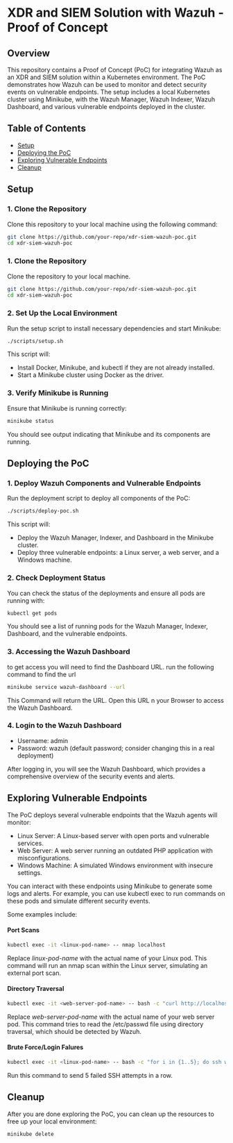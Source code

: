 # XDR and SIEM Solution with Wazuh - Proof of Concept

## Overview

This repository contains a Proof of Concept (PoC) for integrating Wazuh as an XDR and SIEM solution within a Kubernetes environment. The PoC demonstrates how Wazuh can be used to monitor and detect security events on vulnerable endpoints. The setup includes a local Kubernetes cluster using Minikube, with the Wazuh Manager, Wazuh Indexer, Wazuh Dashboard, and various vulnerable endpoints deployed in the cluster.

## Table of Contents

- [Setup](#setup)
- [Deploying the PoC](#deploying-the-poc)
- [Exploring Vulnerable Endpoints](#exploring-vulnerable-endpoints)
- [Cleanup](#cleanup)

## Setup

### 1. Clone the Repository

Clone this repository to your local machine using the following command:

```bash
git clone https://github.com/your-repo/xdr-siem-wazuh-poc.git
cd xdr-siem-wazuh-poc
```

### 1. Clone the Repository

Clone the repository to your local machine. 

```bash
git clone https://github.com/your-repo/xdr-siem-wazuh-poc.git
cd xdr-siem-wazuh-poc
```

### 2. Set Up the Local Environment

Run the setup script to install necessary dependencies and start Minikube:

```bash
./scripts/setup.sh
```
This script will:
- Install Docker, Minikube, and kubectl if they are not already installed.
- Start a Minikube cluster using Docker as the driver.

### 3. Verify Minikube is Running

Ensure that Minikube is running correctly:

```bash
minikube status
```
You should see output indicating that Minikube and its components are running.

## Deploying the PoC

### 1. Deploy Wazuh Components and Vulnerable Endpoints

Run the deployment script to deploy all components of the PoC:

```bash
./scripts/deploy-poc.sh
```

This script will:
- Deploy the Wazuh Manager, Indexer, and Dashboard in the Minikube cluster.
- Deploy three vulnerable endpoints: a Linux server, a web server, and a Windows machine.

### 2. Check Deployment Status

You can check the status of the deployments and ensure all pods are running with:

```bash
kubectl get pods
```

You should see a list of running pods for the Wazuh Manager, Indexer, Dashboard, and the vulnerable endpoints.

### 3. Accessing the Wazuh Dashboard

to get access you will need to find the Dashboard URL. run the following command to find the url 

```bash 
minikube service wazuh-dashboard --url
```

This Command will return the URL. Open this URL n your Browser to access the Wazuh Dashboard.

### 4. Login to the Wazuh Dashboard

- Username: admin
- Password: wazuh (default password; consider changing this in a real deployment)

After logging in, you will see the Wazuh Dashboard, which provides a comprehensive overview of the security events and alerts.

## Exploring Vulnerable Endpoints

The PoC deploys several vulnerable endpoints that the Wazuh agents will monitor:

- Linux Server: A Linux-based server with open ports and vulnerable services.
- Web Server: A web server running an outdated PHP application with misconfigurations.
- Windows Machine: A simulated Windows environment with insecure settings.

You can interact with these endpoints using Minikube to generate some logs and alerts. For example, you can use kubectl exec to run commands on these pods and simulate different security events.

Some examples include:

#### Port Scans
```bash
kubectl exec -it <linux-pod-name> -- nmap localhost
```
Replace *linux-pod-name* with the actual name of your Linux pod. This command will run an nmap scan within the Linux server, simulating an external port scan.

#### Directory Traversal
```bash
kubectl exec -it <web-server-pod-name> -- bash -c "curl http://localhost/../../../../etc/passwd"
```
Replace *web-server-pod-name* with the actual name of your web server pod. This command tries to read the /etc/passwd file using directory traversal, which should be detected by Wazuh.

#### Brute Force/Login Falures 
```bash
kubectl exec -it <linux-pod-name> -- bash -c "for i in {1..5}; do ssh wronguser@localhost; done"
```

Run this command to send 5 failed SSH attempts in a row. 


## Cleanup

After you are done exploring the PoC, you can clean up the resources to free up your local environment:

```bash
minikube delete
```